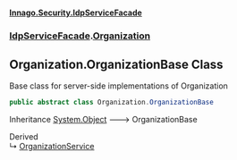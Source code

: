 #### [Innago\.Security\.IdpServiceFacade](../../../index.md 'index')
### [IdpServiceFacade](../../index.md 'IdpServiceFacade').[Organization](../index.md 'IdpServiceFacade\.Organization')

## Organization\.OrganizationBase Class

Base class for server\-side implementations of Organization

```csharp
public abstract class Organization.OrganizationBase
```

Inheritance [System\.Object](https://learn.microsoft.com/en-us/dotnet/api/system.object 'System\.Object') &#129106; OrganizationBase

Derived  
&#8627; [OrganizationService](../../../Innago/Security/IdpServiceFacade/Services/OrganizationService/index.md 'Innago\.Security\.IdpServiceFacade\.Services\.OrganizationService')